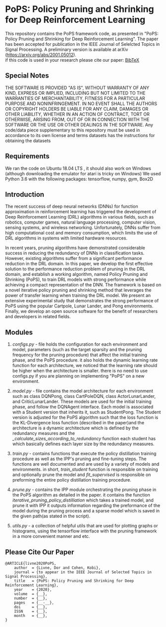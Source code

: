 # PoPS: Policy Pruning and Shrinking for Deep Reinforcement Learning
This repository contains the PoPS framework code, as presented in "PoPS: Policy Pruning and Shrinking for Deep Reinforcement Learning". The paper has been accepted for publication in the IEEE Journal of Selelcted Topics in Signal Processing. A preliminary version is available at arXiv (https://arxiv.org/abs/2001.05012).  
if this code is used in your research please cite our paper:  [BibTeX](https://github.com/dorlivne/PoPS#please-cite-our-paper)

## Special Notes 
THE SOFTWARE IS PROVIDED "AS IS", WITHOUT WARRANTY OF ANY KIND, EXPRESS OR IMPLIED, INCLUDING BUT NOT LIMITED TO THE WARRANTIES OF MERCHANTABILITY, FITNESS FOR A PARTICULAR PURPOSE AND NONINFRINGEMENT. IN NO EVENT SHALL THE AUTHORS OR COPYRIGHT HOLDERS BE LIABLE FOR ANY CLAIM, DAMAGES OR OTHER LIABILITY, WHETHER IN AN ACTION OF CONTRACT, TORT OR OTHERWISE, ARISING FROM, OUT OF OR IN CONNECTION WITH THE SOFTWARE OR THE USE OR OTHER DEALINGS IN THE SOFTWARE.
Any code/data piece supplementary to this repository must be used in accordance to its own license and terms
datasets has the instructions for obtaining the datasets

## Requirements
We ran the code on Ubuntu 18.04 LTS , it should also work on Windows (although downloading the emulator for atari is tricky on Windows)
We used Python 3.6 with the following packages: tensorflow, numpy, gym, Box2D

## Introduction
The recent success of deep neural networks (DNNs) for function approximation in reinforcement learning has triggered the development of Deep Reinforcement Learning (DRL) algorithms in various fields, such as robotics, computer games, natural language processing, computer vision, sensing systems, and wireless networking. Unfortunately, DNNs suffer from high computational cost and memory consumption, which limits the use of DRL algorithms in systems with limited hardware resources. 

In recent years, pruning algorithms have demonstrated considerable success in reducing the redundancy of DNNs in classification tasks. However, existing algorithms suffer from a significant performance reduction in the DRL domain. In this paper, we develop the first effective solution to the performance reduction problem of pruning in the DRL domain, and establish a working algorithm, named Policy Pruning and Shrinking (PoPS), to train DRL models with strong performance while achieving a compact representation of the DNN. The framework is based on a novel iterative policy pruning and shrinking method that leverages the power of transfer learning when training the DRL model. We present an extensive experimental study that demonstrates the strong performance of PoPS using the popular Cartpole, Lunar Lander, and Pong environments. Finally, we develop an open source software for the benefit of researchers and developers in related fields.

## Modules
1) *configs.py* - file holds the configuration for each environment and model, parameters (such as the target sparsity and the pruning frequency for the pruning procedure) that affect the initial training phase, and the PoPS procedure.
it also holds the dynamic learning rate function for each architecture, we noticed that the learning rate should be higher when the architecture is smaller.
there is no need to use configs.py if you are planning on implementing "PoPS" on a new environment.

2) *model.py* - file contains the model architecture for each environment such as class DQNPong, class CartPoleDQN, class ActorLunarLander, and CriticLunarLander. These models are used for the initial training phase, and follow the DQNAgent interface. Each model is associated with a Student version that inherits it, such as StudentPong. The Student version is adjusted for the PoPS algorithm such that the loss function is the KL-Divergence loss function (described in the paper)and the architecture is a dynamic architecture which is defined by the redundancy measures and the *_calculate_sizes_according_to_redundancy* function each student has which basically defines each layer size by the redundancy measures.

3) *train.py* -  contains functions that execute the policy distillation training procedure as well as the IPP's pruning and fine-tuning steps. The functions are well documented and are used by a variety of models and environments. in short, *train_student* function is responsible on training and optionally prune the model and *fit_supervised* is responsible on preforming the entire policy distillation training procedure.

4) *prune.py* - contains the IPP module orchestrating the pruning phase in the PoPS algorithm as detailed in the paper.
              it contains the function *iterative_pruning_policy_distilliation* which takes a trained model, and prune it with IPP
              it outputs information regarding the preformance of the model during the pruning process and a sparse model which is saved               in the given path(as stated in the script).
              
5) *utils.py* - a collection of helpful utils that are used for plotting graphs or histograms, using the tensorflow interface with the pruning framework in a more convenient manner and etc.

  
  
 ## Please Cite Our Paper
    @ARTICLE{livne2020PoPS,
        author  = {Livne, Dor and Cohen, Kobi},
        journal = {to appear in the IEEE Journal of Selected Topics in Signal Processing},
        title   = {PoPS: Policy Pruning and Shrinking for Deep Reinforcement Learning},
        year 	= {2020},
        volume 	= {__},
        number 	= {__},
        pages 	= {__-__},
        doi 	= {__},
        ISSN 	= {__},
        month 	= {__},
    }



